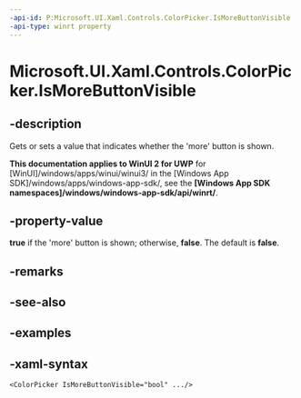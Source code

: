 ```yaml
---
-api-id: P:Microsoft.UI.Xaml.Controls.ColorPicker.IsMoreButtonVisible
-api-type: winrt property
---
```

<!-- Property syntax.
public bool IsMoreButtonVisible { get;  set; }
-->

# Microsoft.UI.Xaml.Controls.ColorPicker.IsMoreButtonVisible


## -description

Gets or sets a value that indicates whether the 'more' button is shown.


**This documentation applies to WinUI 2 for UWP** for [WinUI]/windows/apps/winui/winui3/ in the [Windows App SDK]/windows/apps/windows-app-sdk/, see the **[Windows App SDK namespaces]/windows/windows-app-sdk/api/winrt/**.

## -property-value

**true** if the 'more' button is shown; otherwise, **false**. The default is **false**.


## -remarks


## -see-also


## -examples


## -xaml-syntax

```xaml
<ColorPicker IsMoreButtonVisible="bool" .../>
```


